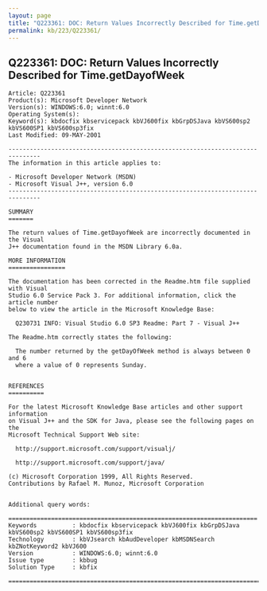 ```yaml
---
layout: page
title: "Q223361: DOC: Return Values Incorrectly Described for Time.getDayofWeek"
permalink: kb/223/Q223361/
---
```


## Q223361: DOC: Return Values Incorrectly Described for Time.getDayofWeek

	Article: Q223361
	Product(s): Microsoft Developer Network
	Version(s): WINDOWS:6.0; winnt:6.0
	Operating System(s): 
	Keyword(s): kbdocfix kbservicepack kbVJ600fix kbGrpDSJava kbVS600sp2 kbVS600SP1 kbVS600sp3fix
	Last Modified: 09-MAY-2001
	
	-------------------------------------------------------------------------------
	The information in this article applies to:
	
	- Microsoft Developer Network (MSDN) 
	- Microsoft Visual J++, version 6.0 
	-------------------------------------------------------------------------------
	
	SUMMARY
	=======
	
	The return values of Time.getDayofWeek are incorrectly documented in the Visual
	J++ documentation found in the MSDN Library 6.0a.
	
	MORE INFORMATION
	================
	
	The documentation has been corrected in the Readme.htm file supplied with Visual
	Studio 6.0 Service Pack 3. For additional information, click the article number
	below to view the article in the Microsoft Knowledge Base:
	
	  Q230731 INFO: Visual Studio 6.0 SP3 Readme: Part 7 - Visual J++
	
	The Readme.htm correctly states the following:
	
	  The number returned by the getDayOfWeek method is always between 0 and 6
	  where a value of 0 represents Sunday.
	
	
	REFERENCES
	==========
	
	For the latest Microsoft Knowledge Base articles and other support information
	on Visual J++ and the SDK for Java, please see the following pages on the
	Microsoft Technical Support Web site:
	
	  http://support.microsoft.com/support/visualj/
	
	  http://support.microsoft.com/support/java/
	
	(c) Microsoft Corporation 1999, All Rights Reserved.
	Contributions by Rafael M. Munoz, Microsoft Corporation
	
	
	Additional query words:
	
	======================================================================
	Keywords          : kbdocfix kbservicepack kbVJ600fix kbGrpDSJava kbVS600sp2 kbVS600SP1 kbVS600sp3fix 
	Technology        : kbVJsearch kbAudDeveloper kbMSDNSearch kbZNotKeyword2 kbVJ600
	Version           : WINDOWS:6.0; winnt:6.0
	Issue type        : kbbug
	Solution Type     : kbfix
	
	=============================================================================
	

